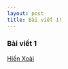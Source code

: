 ```yaml
---
layout: post
title: Bài viết 1!
---
```


### Bài viết 1

[Hiền Xoài](https://www.facebook.com/profile.php?id=100004726867857)
